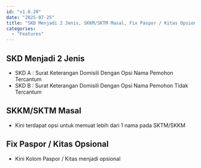 ```yaml
---
id: "v1.0.20"
date: "2025-07-25"
title: "SKD Menjadi 2 Jenis, SKKM/SKTM Masal, Fix Paspor / Kitas Opsional"
categories:
  - "Features"
---
```


## SKD Menjadi 2 Jenis
- SKD A : Surat Keterangan Domisili Dengan Opsi Nama Pemohon Tercantum
- SKD B : Surat Keterangan Domisili Dengan Opsi Nama Pemohon Tidak Tercantum

## SKKM/SKTM Masal
- Kini terdapat opsi untuk memuat lebih dari 1 nama pada SKTM/SKKM

## Fix Paspor / Kitas Opsional
- Kini Kolom Paspor / Kitas menjadi opsional